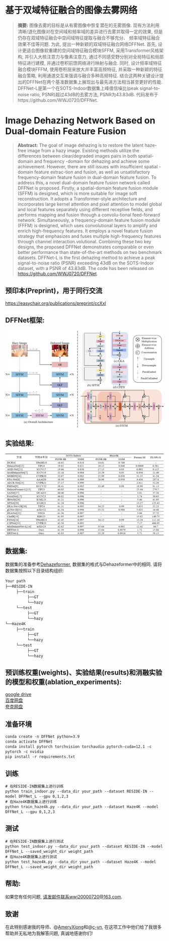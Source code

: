 # 基于双域特征融合的图像去雾网络
>**摘要:**
图像去雾的目标是从有雾图像中恢复潜在的无雾图像. 现有方法利用清晰/退化图像对在空间域和频率域的差异进行去雾并取得一定的效果, 但是仍存在双域特征融合中空间域特征提取与融合不够充分、 频率域特征融合效果不佳等问题. 为此, 提出一种新颖的双域特征融合网络DFFNet. 首先, 设计更适合图像软重建的空间域特征融合模块SFFM, 采用Transformer风格架构, 并引入大核注意力与像素注意力, 通过不同感受野分别对全局特征和局部特征进行建模, 并通过卷积前馈网络进行映射与融合. 同时, 设计频率域特征融合模块FFFM, 使用卷积层来放大并丰富高频特征, 并采取一种新颖的特征融合策略, 利用通道交互来强调与融合多种高频特征. 结合这两种关键设计提出的DFFNet在两个基准数据集上展现出与最先进方法相当甚至更好的性能. DFFNet-L是第一个在SOTS-Indoor数据集上峰值信噪比(peak signal-to-noise ratio, PSNR)超过43dB的去雾方法, PSNR为43.83dB. 代码发布于https://github.com/WWJ0720/DFFNet.
# Image Dehazing Network Based on Dual-domain Feature Fusion

>**Abstract:**
The goal of image dehazing is to restore the latent haze-free image from a hazy image. Existing methods utilize the differences between clear/degraded images pairs in both spatial-domain and frequency -domain for dehazing and achieve some achievement. However, there are still issues with insufficient spatial -domain feature extrac-tion and fusion, as well as unsatisfactory frequency-domain feature fusion in dual-domain feature fusion. To address this, a novel dual-domain feature fusion network called DFFNet is proposed. Firstly, a spatial-domain feature fusion module (SFFM) is designed, which is more suitable for image soft reconstruction. It adopts a Transformer-style architecture and incorporates large kernel attention and pixel attention to model global and local features separately using different receptive fields, and performs mapping and fusion through a convolu-tional feed-forward network. Simultaneously, a frequency-domain feature fusion module (FFFM) is designed, which uses convolutional layers to amplify and enrich high-frequency features. It employs a novel feature fusion strategy that emphasizes and fuses multiple high-frequency features through channel interaction.volutional. Combining these two key designs, the proposed DFFNet demonstrates comparable or even better performance than state-of-the-art methods on two benchmark datasets. DFFNet-L is the first dehazing method to achieve a peak signal-to-noise ratio (PSNR) exceeding 43dB on the SOTS-Indoor dataset, with a PSNR of 43.83dB. The code has been released on https://github.com/WWJ0720/DFFNet.

## 预印本(Preprint)，用于同行交流
https://easychair.org/publications/preprint/ccXxl

## DFFNet框架:
![img.png](img.png)

## 实验结果:
![img_1.png](img_1.png)

## 数据集:
数据集的准备参考[Dehazeformer](https://github.com/IDKiro/DehazeFormer#vision-transformers-for-single-image-dehazing), 数据集的格式与Dehazeformer中的相同. 
请将数据集按照以下目录结构组织:

`Your path` <br/>
`├──RESIDE-IN` <br/>
     `├──train`  <br/>
          `├──GT`  <br/>
          `└──hazy`  
     `└──test`  <br/>
          `├──GT`  <br/>
          `└──hazy`  
`└──Haze4K` <br/>
     `├──train`  <br/>
          `├──GT`  <br/>
          `└──hazy`  
     `└──test`  <br/>
          `├──GT`  <br/>
          `└──hazy` 


## 预训练权重(weights)、实验结果(results)和消融实验的模型和权重(ablation_experiments):
[google drive](https://drive.google.com/drive/folders/1kMDQ7F9MjaakNh4TbCTrDoz023XxmKE_?usp=drive_link)\
[百度网盘](https://pan.baidu.com/s/1p8TFFrlsvITD10LJ1Kqg8g?pwd=0720)\
[夸克网盘](https://pan.quark.cn/s/b0385972c564)

## 准备环境
~~~
conda create -n DFFNet python=3.9
conda activate DFFNet
conda install pytorch torchvision torchaudio pytorch-cuda=12.1 -c pytorch -c nvidia
pip install -r requirements.txt
~~~

## 训练
~~~
# 在RESIDE-IN数据集上进行训练
python train_indoor.py --data_dir your_path --dataset RESIDE-IN --model DFFNet_L --gpu 0,1,2,3
# 在Haze4K数据集上进行训练
python train_haze4k.py --data_dir your_path --dataset Haze4K --model DFFNet_L --gpu 0,1,2,3
~~~

## 测试
~~~
# 在RESIDE-IN数据集上进行测试
python test_indoor.py --data_dir your_path --dataset RESIDE-IN --model DFFNet_L --saved_weight_dir weight_path
# 在Haze4K数据集上进行测试
python test_haze4k.py --data_dir your_path --dataset Haze4K --model DFFNet_L --saved_weight_dir weight_path
~~~

## 帮助:
如果您有任何问题, 请发邮件联系wwj20000720@163.com.

## 致谢
在此特别感谢我的导师、@[AmeryXiong](https://github.com/AmeryXiong)和@[c-yn](https://github.com/c-yn), 在这项工作中他们给了我很多帮助并无私地为我解答问题, 真诚地感谢你们!


